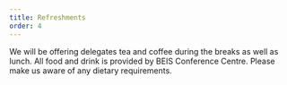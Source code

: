 ```yaml
---
title: Refreshments
order: 4
---
```

We will be offering delegates tea and coffee during the breaks as well as lunch. All food and drink is provided by BEIS Conference Centre. Please make us aware of any dietary requirements.
